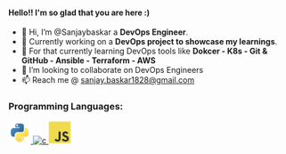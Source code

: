####     Hello!! I'm so glad that you are here :)

- 👋 Hi, I’m @Sanjaybaskar a **DevOps Engineer**.
- 👀 Currently working on a **DevOps project to showcase my learnings**.
- 🌱 For that currently learning DevOps tools like **Dokcer - K8s - Git & GitHub - Ansible - Terraform - AWS**
- 💞️ I’m looking to collaborate on DevOps Engineers
- 📫 Reach me @ sanjay.baskar1828@gmail.com 

### Programming Languages:
<p align="left"> <a href="https://www.python.org" target="_blank" rel="noreferrer"> <img src="https://raw.githubusercontent.com/devicons/devicon/master/icons/python/python-original.svg" alt="python" width="40" height="40"/> </a> <a href="https://www.java.com/en/" target="_blank" rel="noreferrer"> <img src="file:///C:/Users/sanjay/Downloads/Java_programming_language_logo.svg" alt="c" width="40" height="40"/> </a> <a href="https://developer.mozilla.org/en-US/docs/Web/JavaScript" target="_blank" rel="noreferrer"> <img src="https://raw.githubusercontent.com/devicons/devicon/master/icons/javascript/javascript-original.svg" alt="javascript" width="40" height="40"/> </a> </p>
